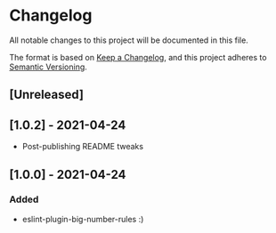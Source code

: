 # Changelog
All notable changes to this project will be documented in this file.

The format is based on [Keep a Changelog](https://keepachangelog.com/en/1.0.0/),
and this project adheres to [Semantic Versioning](https://semver.org/spec/v2.0.0.html).

## [Unreleased]

## [1.0.2] - 2021-04-24
- Post-publishing README tweaks

## [1.0.0] - 2021-04-24
### Added
- eslint-plugin-big-number-rules :)
